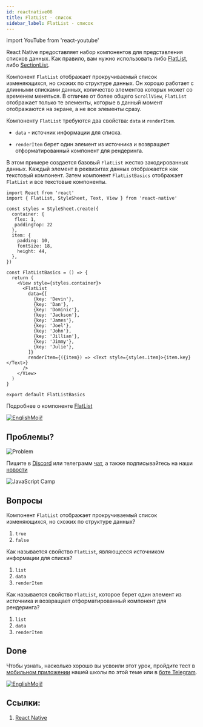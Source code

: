 ```yaml
---
id: reactnative08
title: FlatList - список
sidebar_label: FlatList - список
---
```


import YouTube from 'react-youtube'

React Native предоставляет набор компонентов для представления списков данных. Как правило, вам нужно использовать либо [FlatList](https://reactnative.dev/docs/flatlist), либо [SectionList](https://reactnative.dev/docs/sectionlist).

Компонент `FlatList` отображает прокручиваемый список изменяющихся, но схожих по структуре данных. Он хорошо работает с длинными списками данных, количество элементов которых может со временем меняться. В отличие от более общего `ScrollView`, `FlatList` отображает только те элементы, которые в данный момент отображаются на экране, а не все элементы сразу.

Компоненту `FlatList` требуются два свойства: `data` и `renderItem`.

- `data` - источник информации для списка.

- `renderItem` берет один элемент из источника и возвращает отформатированный компонент для рендеринга.

В этом примере создается базовый `FlatList` жестко закодированных данных. Каждый элемент в реквизитах данных отображается как текстовый компонент. Затем компонент `FlatListBasics` отображает `FlatList` и все текстовые компоненты.

```SnackPlayer name=index.js
import React from 'react'
import { FlatList, StyleSheet, Text, View } from 'react-native'

const styles = StyleSheet.create({
  container: {
   flex: 1,
   paddingTop: 22
  },
  item: {
    padding: 10,
    fontSize: 18,
    height: 44,
  },
})

const FlatListBasics = () => {
  return (
    <View style={styles.container}>
      <FlatList
        data={[
          {key: 'Devin'},
          {key: 'Dan'},
          {key: 'Dominic'},
          {key: 'Jackson'},
          {key: 'James'},
          {key: 'Joel'},
          {key: 'John'},
          {key: 'Jillian'},
          {key: 'Jimmy'},
          {key: 'Julie'},
        ]}
        renderItem={({item}) => <Text style={styles.item}>{item.key}</Text>}
      />
    </View>
  )
}

export default FlatListBasics
```

Подробнее о компоненте [FlatList](https://reactnative.dev/docs/flatlist)


[![EnglishMoji!](/img/logo/englishmoji.png)](https://link-to.app/xvh7Ush9kl)

## Проблемы?

![Problem](https://media.giphy.com/media/xTiTnGeUsWOEwsGoG4/giphy.gif)

Пишите в [Discord](https://discord.gg/6GDAfXn) или телеграмм [чат](https://t.me/jscampapp), а также подписывайтесь на наши [новости](https://t.me/javascriptapp)

![JavaScript Camp](/img/bandlink.png)

## Вопросы

Компонент `FlatList` отображает прокручиваемый список изменяющихся, но схожих по структуре данных?

1. `true`
2. `false`

Как называется свойство `FlatList`, являющееся источником информации для списка?

1. `list`
2. `data`
3. `renderItem`

Как называется свойство `FlatList`, которое берет один элемент из источника и возвращает отформатированный компонент для рендеринга?

1. `list`
2. `data`
3. `renderItem`

## Done 

Чтобы узнать, насколько хорошо вы усвоили этот урок, пройдите тест в [мобильном приложении](http://onelink.to/njhc95) нашей школы по этой теме или в [боте Telegram](https://t.me/javascriptcamp_bot).

[![EnglishMoji!](/img/logo/englishmoji.png)](https://link-to.app/xvh7Ush9kl)

## Ссылки:

1. [React Native](https://reactnative.dev/docs/platform-specific-code)

